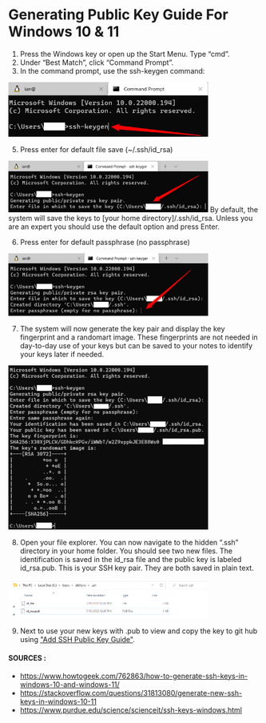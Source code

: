 # Generating Public Key Guide For Windows 10 & 11

1. Press the Windows key or open up the Start Menu. Type “cmd”.
2. Under “Best Match”, click “Command Prompt”.
3. In the command prompt, use the ssh-keygen command:
<img src="https://github.com/hpngithub/GitHubKB/blob/main/SSH%20Public%20Key/Windows/Images/S3.png?raw=true" width="400x"/>

5. Press enter for default file save (~/.ssh/id_rsa)
<img src="https://github.com/hpngithub/GitHubKB/blob/main/SSH%20Public%20Key/Windows/Images/S4.png" width="400x"/>
By default, the system will save the keys to [your home directory]/.ssh/id_rsa.  Unless you are an expert you should use the default option and press Enter.

6. Press enter for default passphrase (no passphrase)
<img src="https://github.com/hpngithub/GitHubKB/blob/main/SSH%20Public%20Key/Windows/Images/S5.png" width="400x"/>

7. The system will now generate the key pair and display the key fingerprint and a randomart image. These fingerprints are not needed in day-to-day use of your keys but can be saved to your notes to identify your keys later if needed.
<img src="https://github.com/hpngithub/GitHubKB/blob/main/SSH%20Public%20Key/Windows/Images/S6.png" width="400x"/>

8. Open your file explorer.  You can now navigate to the hidden “.ssh” directory in your home folder. You should see two new files. The identification is saved in the id_rsa file and the public key is labeled id_rsa.pub. This is your SSH key pair. They are both saved in plain text.
<img src="https://github.com/hpngithub/GitHubKB/blob/main/SSH%20Public%20Key/Windows/Images/S7.png" width="400x"/>

9. Next to use your new keys with .pub to view and copy the key to git hub using ["Add SSH Public Key Guide"](https://github.com/hpngithub/GitHubKB/blob/main/Documents/Add%20SSH%20Public%20Key%20Guide.md/ "Visit Add SSH Public Key Guide!").

####  SOURCES :

* https://www.howtogeek.com/762863/how-to-generate-ssh-keys-in-windows-10-and-windows-11/
* https://stackoverflow.com/questions/31813080/generate-new-ssh-keys-in-windows-10-11
* https://www.purdue.edu/science/scienceit/ssh-keys-windows.html 
